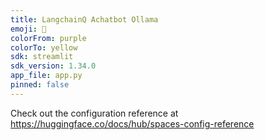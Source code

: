 ```yaml
---
title: LangchainQ Achatbot Ollama
emoji: 🏢
colorFrom: purple
colorTo: yellow
sdk: streamlit
sdk_version: 1.34.0
app_file: app.py
pinned: false
---
```


Check out the configuration reference at https://huggingface.co/docs/hub/spaces-config-reference
